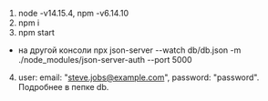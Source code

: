 1. node -v14.15.4, npm -v6.14.10
2. npm i
3. npm start 
+ на другой консоли 
npx json-server --watch db/db.json -m ./node_modules/json-server-auth --port 5000
4. user: email: "steve.jobs@example.com", password: "password". Подробнее в пепке db.